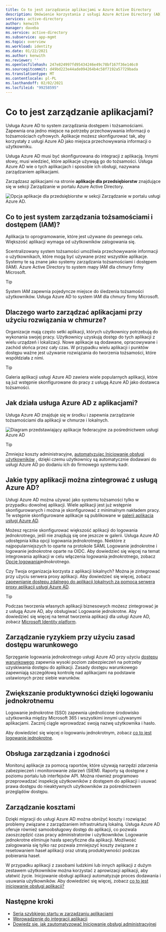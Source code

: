 ```yaml
---
title: Co to jest zarządzanie aplikacjami w Azure Active Directory
description: Omówienie korzystania z usługi Azure Active Directory (AD) jako systemu zarządzania tożsamościami i dostępem w chmurze i aplikacji lokalnych.
services: active-directory
author: kenwith
manager: daveba
ms.service: active-directory
ms.subservice: app-mgmt
ms.topic: overview
ms.workload: identity
ms.date: 01/22/2021
ms.author: kenwith
ms.reviewer: ''
ms.openlocfilehash: 247e824997fd95434246e49c78bf167f36e146c0
ms.sourcegitcommit: d49bd223e44ade094264b4c58f7192a57729bada
ms.translationtype: MT
ms.contentlocale: pl-PL
ms.lasthandoff: 02/02/2021
ms.locfileid: "99258595"
---
```

# <a name="what-is-application-management"></a>Co to jest zarządzanie aplikacjami?

Usługa Azure AD to system zarządzania dostępem i tożsamościami. Zapewnia ona jedno miejsce na potrzeby przechowywania informacji o tożsamościach cyfrowych. Aplikacje możesz skonfigurować tak, aby korzystały z usługi Azure AD jako miejsca przechowywania informacji o użytkowniku. 

Usługa Azure AD musi być skonfigurowana do integracji z aplikacją. Innymi słowy, musi wiedzieć, które aplikacje używają go do tożsamości. Usługa Azure AD wie o tych aplikacjach i sposobie ich obsługi, nazywana zarządzaniem aplikacjami.

Zarządzasz aplikacjami na stronie **aplikacje dla przedsiębiorstw** znajdujące się w sekcji Zarządzanie w portalu Azure Active Directory.

![Opcja aplikacje dla przedsiębiorstw w sekcji Zarządzanie w portalu usługi Azure AD.](media/what-is-application-management/enterprise-applications-in-nav.png)

## <a name="what-is-an-identity-and-access-management-iam-system"></a>Co to jest system zarządzania tożsamościami i dostępem (IAM)?
Aplikacja to oprogramowanie, które jest używane do pewnego celu. Większość aplikacji wymaga od użytkowników zalogowania się.

Scentralizowany system tożsamości umożliwia przechowywanie informacji o użytkownikach, które mogą być używane przez wszystkie aplikacje. Systemy te są znane jako systemy zarządzania tożsamościami i dostępem (IAM). Azure Active Directory to system mapy IAM dla chmury firmy Microsoft.

>[!TIP]
>System IAM zapewnia pojedyncze miejsce do śledzenia tożsamości użytkowników. Usługa Azure AD to system IAM dla chmury firmy Microsoft.

## <a name="why-manage-applications-with-a-cloud-solution"></a>Dlaczego warto zarządzać aplikacjami przy użyciu rozwiązania w chmurze?

Organizacje mają często setki aplikacji, których użytkownicy potrzebują do wykonania swojej pracy. Użytkownicy uzyskują dostęp do tych aplikacji z wielu urządzeń i lokalizacji. Nowe aplikacje są dodawane, opracowywane i zachód słońca przez cały czas. W przypadku wielu aplikacji i punktów dostępu ważne jest używanie rozwiązania do tworzenia tożsamości, które współdziała z nimi.

>[!TIP]
>Galeria aplikacji usługi Azure AD zawiera wiele popularnych aplikacji, które są już wstępnie skonfigurowane do pracy z usługą Azure AD jako dostawca tożsamości.

## <a name="how-does-azure-ad-work-with-apps"></a>Jak działa usługa Azure AD z aplikacjami?

Usługa Azure AD znajduje się w środku i zapewnia zarządzanie tożsamościami dla aplikacji w chmurze i lokalnych. 

![Diagram przedstawiający aplikacje federacyjne za pośrednictwem usługi Azure AD](media/what-is-application-management/app-management-overview.png)

>[!TIP]
>Zmniejsz koszty administracyjne, [automatyzując Inicjowanie obsługi użytkowników](../app-provisioning/user-provisioning.md) , dzięki czemu użytkownicy są automatycznie dodawani do usługi Azure AD po dodaniu ich do firmowego systemu kadr. 

## <a name="what-types-of-applications-can-i-integrate-with-azure-ad"></a>Jakie typy aplikacji można zintegrować z usługą Azure AD?

Usługi Azure AD można używać jako systemu tożsamości tylko w przypadku dowolnej aplikacji. Wiele aplikacji jest już wstępnie skonfigurowanych i można je skonfigurować z minimalnym nakładem pracy. Te wstępnie skonfigurowane aplikacje są publikowane w [galerii aplikacja usługi Azure AD](/azure/active-directory/saas-apps/). 

Możesz ręcznie skonfigurować większość aplikacji do logowania jednokrotnego, jeśli nie znajdują się one jeszcze w galerii. Usługa Azure AD udostępnia kilka opcji logowania jednokrotnego. Niektóre z najpopularniejszych to oparte na protokole SAML Logowanie jednokrotne i logowanie jednokrotne oparte na OIDC. Aby dowiedzieć się więcej na temat integrowania aplikacji w celu włączenia logowania jednokrotnego, zobacz [Opcje logowania](sso-options.md)jednokrotnego. 

Czy Twoja organizacja korzysta z aplikacji lokalnych? Można je zintegrować przy użyciu serwera proxy aplikacji. Aby dowiedzieć się więcej, zobacz [zapewnianie dostępu zdalnego do aplikacji lokalnych za pomocą serwera proxy aplikacji usługi Azure AD](application-proxy.md).

>[!TIP]
>Podczas tworzenia własnych aplikacji biznesowych możesz zintegrować je z usługą Azure AD, aby obsługiwać Logowanie jednokrotne. Aby dowiedzieć się więcej na temat tworzenia aplikacji dla usługi Azure AD, zobacz [Microsoft Identity platform](..//develop/v2-overview.md).

## <a name="manage-risk-with-conditional-access-policies"></a>Zarządzanie ryzykiem przy użyciu zasad dostępu warunkowego

Sprzęganie logowania jednokrotnego usługi Azure AD przy użyciu [dostępu warunkowego](../conditional-access/concept-conditional-access-cloud-apps.md) zapewnia wysoki poziom zabezpieczeń na potrzeby uzyskiwania dostępu do aplikacji. Zasady dostępu warunkowego zapewniają szczegółową kontrolę nad aplikacjami na podstawie ustawionych przez siebie warunków. 

## <a name="improve-productivity-with-single-sign-on"></a>Zwiększanie produktywności dzięki logowaniu jednokrotnemu

Logowanie jednokrotne (SSO) zapewnia ujednolicone środowisko użytkownika między Microsoft 365 i wszystkimi innymi używanymi aplikacjami. Zacznij ciągle wprowadzać swoją nazwę użytkownika i hasło.

Aby dowiedzieć się więcej o logowaniu jednokrotnym, zobacz [co to jest logowanie jednokrotne](what-is-single-sign-on.md).

## <a name="address-governance-and-compliance"></a>Obsługa zarządzania i zgodności

Monitoruj aplikacje za pomocą raportów, które używają narzędzi zdarzenia zabezpieczeń i monitorowanie zdarzeń (SIEM). Raporty są dostępne z poziomu portalu lub interfejsów API. Można również programowo przeprowadzać inspekcję użytkowników z dostępem do aplikacji i usuwać prawa dostępu do nieaktywnych użytkowników za pośrednictwem przeglądów dostępu.

## <a name="manage-costs"></a>Zarządzanie kosztami

Dzięki migracji do usługi Azure AD można obniżyć koszty i rozwiązać problemy związane z zarządzaniem infrastrukturą lokalną. Usługa Azure AD oferuje również samoobsługowy dostęp do aplikacji, co pozwala zaoszczędzić czas pracy administratorów i użytkowników. Logowanie jednokrotne eliminuje hasła specyficzne dla aplikacji. Możliwość zalogowania się tylko raz pozwala zmniejszyć koszty związane z resetowaniem haseł aplikacji oraz utratą produktywności podczas pobierania haseł.

W przypadku aplikacji z zasobami ludzkimi lub innych aplikacji z dużym zestawem użytkowników można korzystać z aprowizacji aplikacji, aby ułatwić życie. Inicjowanie obsługi aplikacji automatyzuje proces dodawania i usuwania użytkowników. Aby dowiedzieć się więcej, zobacz [co to jest inicjowanie obsługi aplikacji?](../app-provisioning/user-provisioning.md)

## <a name="next-steps"></a>Następne kroki

- [Seria szybkiego startu w zarządzaniu aplikacjami](view-applications-portal.md)
- [Wprowadzenie do integracji aplikacji](plan-an-application-integration.md)
- [Dowiedz się, jak zautomatyzować Inicjowanie obsługi administracyjnej](../app-provisioning/user-provisioning.md)